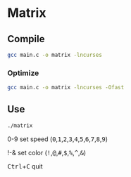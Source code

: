 # Matrix

## Compile

```bash
gcc main.c -o matrix -lncurses
```

### Optimize

```bash
gcc main.c -o matrix -lncurses -Ofast
```

## Use

```bash
./matrix
```

0-9 set speed (<kbd>0</kbd>,<kbd>1</kbd>,<kbd>2</kbd>,<kbd>3</kbd>,<kbd>4</kbd>,<kbd>5</kbd>,<kbd>6</kbd>,<kbd>7</kbd>,<kbd>8</kbd>,<kbd>9</kbd>)

!-& set color (<kbd>!</kbd>,<kbd>@</kbd>,<kbd>#</kbd>,<kbd>$</kbd>,<kbd>%</kbd>,<kbd>^</kbd>,<kbd>&</kbd>)

<kbd>Ctrl</kbd>+<kbd>C</kbd> quit
